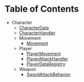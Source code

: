 # Table of Contents

- Character
    -  [CharacterData](/Assets/Scripts/Character/CharacterData.md)
    -  [CharacterHandler](/Assets/Scripts/Character/CharacterHandler.md)
    - Movement
        - [Movement](/Assets/Scripts/Character/Movement/Movement.md)
    - Player
        - [PlayerMovement](/Assets/Scripts/Character/Player/PlayerMovement.md)
        - [PlayerAttackHandler](/Assets/Scripts/Character/CharacterHandler.md)
        - [PlayerDataRegistry](/Assets/Scripts/Character/)
    - Weapon
        - [SwordAttackBehavior](/Assets/Scripts/Weapon/Sword/SwordAttackBehavior.md)